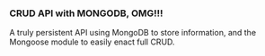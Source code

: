 ### CRUD API with MONGODB, OMG!!!

A truly persistent API using MongoDB to store information, and the Mongoose module to easily enact full CRUD. 
